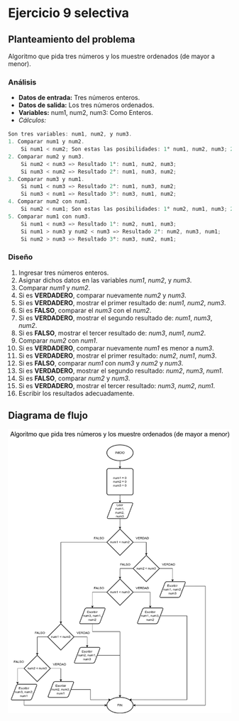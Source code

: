 # Ejercicio 9 selectiva

## Planteamiento del problema

Algoritmo que pida tres números y los muestre ordenados (de mayor a menor).

### Análisis

- **Datos de entrada:** Tres números enteros.
- **Datos de salida:** Los tres números ordenados.
- **Variables:** num1, num2, num3: Como Enteros.
- _Cálculos:_
```C
Son tres variables: num1, num2, y num3.
1. Comparar num1 y num2.
    Si num1 < num2; Son estas las posibilidades: 1° num1, num2, num3; 2° num1, num3, num2; 3° num3, num1, num2;
2. Comparar num2 y num3.
    Si num2 < num3 => Resultado 1°: num1, num2, num3;
    Si num3 < num2 => Resultado 2°: num1, num3, num2;
3. Comparar num3 y num1.
    Si num1 < num3 => Resultado 2°: num1, num3, num2;
    Si num3 < num1 => Resultado 3°: num3, num1, num2;
4. Comparar num2 con num1.
    Si num2 < num1; Son estas las posibilidades: 1° num2, num1, num3; 2° num2, num3, num1; 3° num3, num2, num1;
5. Comparar num1 con num3.
    Si num1 < num3 => Resultado 1°: num2, num1, num3;
    Si num1 > num3 y num2 < num3 => Resultado 2°: num2, num3, num1;
    Si num2 > num3 => Resultado 3°: num3, num2, num1;
```

### Diseño

1. Ingresar tres números enteros.
2. Asignar dichos datos en las variables *num1*, *num2*, y *num3*.
3. Comparar *num1* y *num2*.
4. Si es **VERDADERO**, comparar nuevamente *num2* y *num3*.
5. Si es **VERDADERO**, mostrar el primer resultado de: *num1*, *num2*, *num3*.
6. Si es **FALSO**, comparar el *num3* con el *num2*.
7. Si es **VERDADERO**, mostrar el segundo resultado de: *num1*, *num3*, *num2*.
8. Si es **FALSO**, mostrar el tercer resultado de: *num3*, *num1*, *num2*.
9. Comparar *num2* con *num1*.
10. Si es **VERDADERO**, comparar nuevamente *num1* es menor a *num3*.
11. Si es **VERDADERO**, mostrar el primer resultado: *num2*, *num1*, *num3*.
12. Si es **FALSO**, comparar *num1* con *num3* y *num2* y *num3*.
13. Si es **VERDADERO**, mostrar el segundo resultado: *num2*, *num3*, *num1*.
14. Si es **FALSO**, comparar *num2* y *num3*.
15. Si es **VERDADERO**, mostrar el tercer resultado: *num3*, *num2*, *num1*.
16. Escribir los resultados adecuadamente.

## Diagrama de flujo

![DFD del ejercicio 9 selectiva](./Ejercicio9DFD.png)
